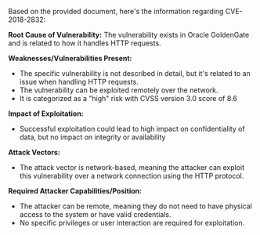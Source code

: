 Based on the provided document, here's the information regarding CVE-2018-2832:

**Root Cause of Vulnerability:**
The vulnerability exists in Oracle GoldenGate and is related to how it handles HTTP requests.

**Weaknesses/Vulnerabilities Present:**
- The specific vulnerability is not described in detail, but it's related to an issue when handling HTTP requests.
- The vulnerability can be exploited remotely over the network.
- It is categorized as a "high" risk with CVSS version 3.0 score of 8.6

**Impact of Exploitation:**
- Successful exploitation could lead to high impact on confidentiality of data, but no impact on integrity or availability

**Attack Vectors:**
- The attack vector is network-based, meaning the attacker can exploit this vulnerability over a network connection using the HTTP protocol.

**Required Attacker Capabilities/Position:**
- The attacker can be remote, meaning they do not need to have physical access to the system or have valid credentials.
- No specific privileges or user interaction are required for exploitation.
